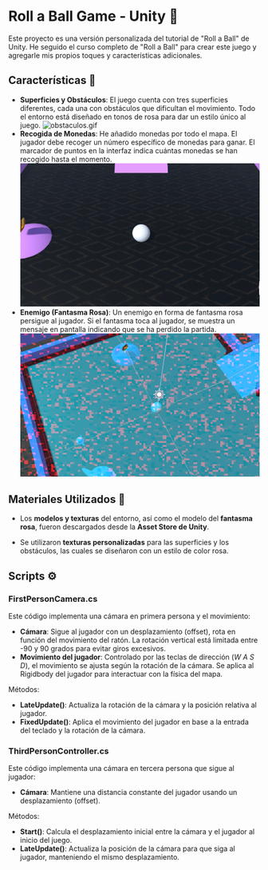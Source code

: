# Roll a Ball Game - Unity 🏐

Este proyecto es una versión personalizada del tutorial de "Roll a Ball" de Unity. He seguido el curso completo de "Roll a Ball" para crear este juego y agregarle mis propios toques y características adicionales.

## Características 📜

- **Superficies y Obstáculos**: El juego cuenta con tres superficies diferentes, cada una con obstáculos que dificultan el movimiento. Todo el entorno está diseñado en tonos de rosa para dar un estilo único al juego.
  ![obstaculos.gif](gifs/obstaculos.gif)
- **Recogida de Monedas**: He añadido monedas por todo el mapa. El jugador debe recoger un número específico de monedas para ganar. El marcador de puntos en la interfaz indica cuántas monedas se han recogido hasta el momento.
  ![monedas.gif](gifs/monedas.gif)
- **Enemigo (Fantasma Rosa)**: Un enemigo en forma de fantasma rosa persigue al jugador. Si el fantasma toca al jugador, se muestra un mensaje en pantalla indicando que se ha perdido la partida.
    ![enemigo.gif](gifs/enemigo.gif)
## Materiales Utilizados 🎨

- Los **modelos y texturas** del entorno, así como el modelo del **fantasma rosa**, fueron descargados desde la **Asset Store de Unity**.
  
- Se utilizaron **texturas personalizadas** para las superficies y los obstáculos, las cuales se diseñaron con un estilo de color rosa.

## Scripts ⚙️
### FirstPersonCamera.cs
Este código implementa una cámara en primera persona y el movimiento:

- **Cámara**: Sigue al jugador con un desplazamiento (offset), rota en función del movimiento del ratón. La rotación vertical está limitada entre -90 y 90 grados para evitar giros excesivos.
- **Movimiento del jugador**: Controlado por las teclas de dirección (*W A S D*), el movimiento se ajusta según la rotación de la cámara. Se aplica al Rigidbody del jugador para interactuar con la física del mapa.

Métodos:

- **LateUpdate()**: Actualiza la rotación de la cámara y la posición relativa al jugador.
- **FixedUpdate()**: Aplica el movimiento del jugador en base a la entrada del teclado y la rotación de la cámara.

### ThirdPersonController.cs
Este código implementa una cámara en tercera persona que sigue al jugador:

- **Cámara**: Mantiene una distancia constante del jugador usando un desplazamiento (offset).

Métodos:

- **Start()**: Calcula el desplazamiento inicial entre la cámara y el jugador al inicio del juego.
- **LateUpdate()**: Actualiza la posición de la cámara para que siga al jugador, manteniendo el mismo desplazamiento.
